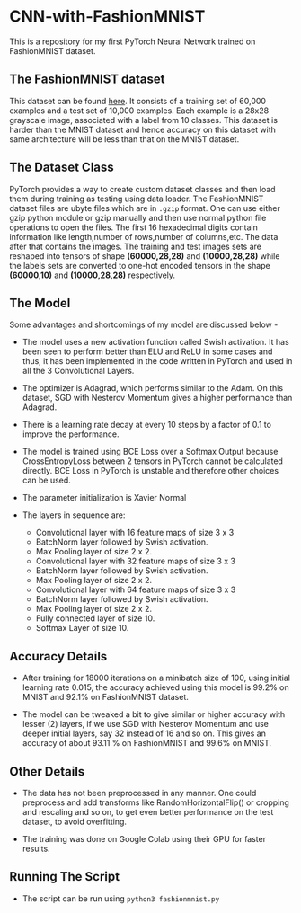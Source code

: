 # CNN-with-FashionMNIST
This is a repository for my first PyTorch Neural Network trained on FashionMNIST dataset.

## The FashionMNIST dataset
This dataset can be found [here](https://github.com/zalandoresearch/fashion-mnist). It consists of a training set of 60,000 examples and a test set of 10,000 examples. Each example is a 28x28 grayscale image, associated with a label from 10 classes.
This dataset is harder than the MNIST dataset and hence accuracy on this dataset with same architecture will be less than that on the MNIST dataset.

## The Dataset Class
PyTorch provides a way to create custom dataset classes and then load them during training as testing using data loader. The FashionMNIST dataset files are ubyte files which are in `.gzip` format. One can use either gzip python module or gzip manually and then use normal python file operations to open the files. The first 16 hexadecimal digits contain information like length,number of rows,number of columns,etc. The data after that contains the images. The training and test images sets are reshaped into tensors of shape **(60000,28,28)** and **(10000,28,28)** while the labels sets are converted to one-hot encoded tensors in the shape **(60000,10)** and **(10000,28,28)** respectively. 
 
## The Model
Some advantages and shortcomings of my model are discussed below -
- The model uses a new activation function called Swish activation. It has been seen to perform better than ELU and ReLU in some cases and thus, it has been implemented in the code written in PyTorch and used in all the 3 Convolutional Layers.
- The optimizer is Adagrad, which performs similar to the Adam. On this dataset, SGD with Nesterov Momentum gives a higher performance than Adagrad.
- There is a learning rate decay at every 10 steps by a factor of 0.1 to improve the performance.
- The model is trained using BCE Loss over a Softmax Output because CrossEntropyLoss between 2 tensors in PyTorch cannot be calculated directly. BCE Loss in PyTorch is unstable and therefore other choices can be used.

- The parameter initialization is Xavier Normal
- The layers in sequence are:

  - Convolutional layer with 16 feature maps of size 3 x 3
  - BatchNorm layer followed by Swish activation.
  - Max Pooling layer of size 2 x 2.
  - Convolutional layer with 32 feature maps of size 3 x 3
  - BatchNorm layer followed by Swish activation.
  - Max Pooling layer of size 2 x 2.
  - Convolutional layer with 64 feature maps of size 3 x 3
  - BatchNorm layer followed by Swish activation.
  - Max Pooling layer of size 2 x 2.
  - Fully connected layer of size 10.
  - Softmax Layer of size 10.

## Accuracy Details
- After training for 18000 iterations on a minibatch size of 100, using initial learning rate 0.015, the accuracy achieved using this model is 99.2% on MNIST and 92.1% on FashionMNIST dataset.

- The model can be tweaked a bit to give similar or higher accuracy with lesser (2) layers, if we use SGD with Nesterov Momentum and use deeper initial layers, say 32 instead of 16 and so on. This gives an accuracy of about 93.11 % on FashionMNIST and 99.6% on MNIST.

## Other Details
- The data has not been preprocessed in any manner. One could preprocess and add transforms like RandomHorizontalFlip() or cropping and rescaling and so on, to get even better performance on the test dataset, to avoid overfitting.

- The training was done on Google Colab using their GPU for faster results.

## Running The Script
- The script can be run using `python3 fashionmnist.py`

